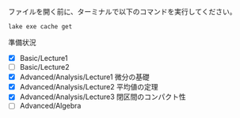 ファイルを開く前に、ターミナルで以下のコマンドを実行してください。
```
lake exe cache get
```

準備状況
- [x] Basic/Lecture1
- [ ] Basic/Lecture2
- [x] Advanced/Analysis/Lecture1 微分の基礎
- [x] Advanced/Analysis/Lecture2 平均値の定理
- [x] Advanced/Analysis/Lecture3 閉区間のコンパクト性
- [ ] Advanced/Algebra